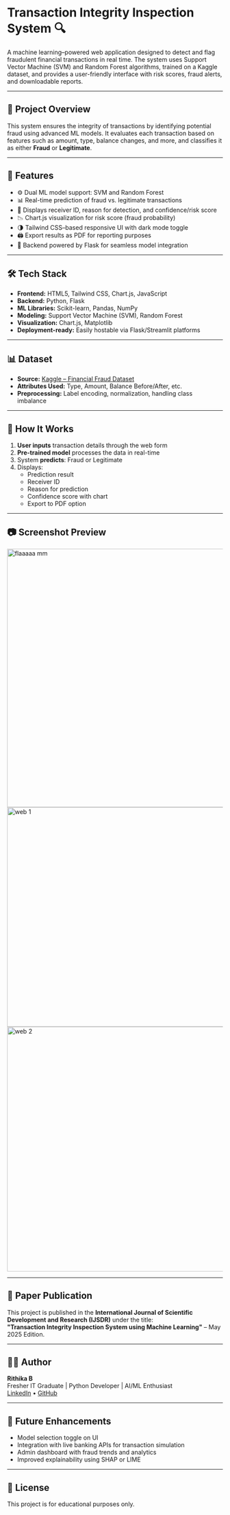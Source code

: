 # Transaction Integrity Inspection System 🔍

A machine learning–powered web application designed to detect and flag fraudulent financial transactions in real time. The system uses Support Vector Machine (SVM) and Random Forest algorithms, trained on a Kaggle dataset, and provides a user-friendly interface with risk scores, fraud alerts, and downloadable reports.

---

## 🧠 Project Overview

This system ensures the integrity of transactions by identifying potential fraud using advanced ML models. It evaluates each transaction based on features such as amount, type, balance changes, and more, and classifies it as either **Fraud** or **Legitimate**.

---

## 🚀 Features

- ⚙️ Dual ML model support: SVM and Random Forest
- 📊 Real-time prediction of fraud vs. legitimate transactions
- 🧾 Displays receiver ID, reason for detection, and confidence/risk score
- 📉 Chart.js visualization for risk score (fraud probability)
- 🌗 Tailwind CSS–based responsive UI with dark mode toggle
- 🖨️ Export results as PDF for reporting purposes
- 🔐 Backend powered by Flask for seamless model integration

---

## 🛠️ Tech Stack

- **Frontend:** HTML5, Tailwind CSS, Chart.js, JavaScript  
- **Backend:** Python, Flask  
- **ML Libraries:** Scikit-learn, Pandas, NumPy  
- **Modeling:** Support Vector Machine (SVM), Random Forest  
- **Visualization:** Chart.js, Matplotlib  
- **Deployment-ready:** Easily hostable via Flask/Streamlit platforms

---

## 📊 Dataset

- **Source:** [Kaggle – Financial Fraud Dataset]([https://www.kaggle.com](https://www.kaggle.com/datasets/rupakroy/online-payments-fraud-detection-dataset/data))  
- **Attributes Used:** Type, Amount, Balance Before/After, etc.  
- **Preprocessing:** Label encoding, normalization, handling class imbalance

---

## 🧪 How It Works

1. **User inputs** transaction details through the web form  
2. **Pre-trained model** processes the data in real-time  
3. System **predicts**: Fraud or Legitimate  
4. Displays:
   - Prediction result  
   - Receiver ID  
   - Reason for prediction  
   - Confidence score with chart  
   - Export to PDF option  

---

## 📷 Screenshot Preview
<img width="928" height="603" alt="flaaaaa mm" src="https://github.com/user-attachments/assets/b00897fd-e165-488b-a6aa-1e29a803dbf6" />

<img width="811" height="512" alt="web 1" src="https://github.com/user-attachments/assets/329b20b1-3933-4d15-8783-7cb064199a11" />

<img width="866" height="571" alt="web 2" src="https://github.com/user-attachments/assets/6cd094ab-90ab-44bd-b31c-e843deaa1631" />

---

## 📝 Paper Publication

This project is published in the **International Journal of Scientific Development and Research (IJSDR)** under the title:  
**"Transaction Integrity Inspection System using Machine Learning"** – May 2025 Edition.


---

## 👩‍💻 Author

**Rithika B**  
Fresher IT Graduate | Python Developer | AI/ML Enthusiast  
[LinkedIn](www.linkedin.com/in/rithika-balachandar) • [GitHub](https://github.com/RithikaBalachandar)

---

## 📌 Future Enhancements

- Model selection toggle on UI  
- Integration with live banking APIs for transaction simulation  
- Admin dashboard with fraud trends and analytics  
- Improved explainability using SHAP or LIME

---

## 📜 License

This project is for educational purposes only.


